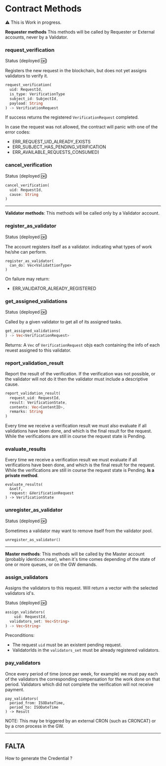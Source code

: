 
# Contract Methods

:warning: This is Work in progress.

**Requester methods** This methods will be called by Requester or External accounts, never by a Validator.

### request_verification

Status (deployed :ok:)

Registers the new request in the blockchain, but does not yet assigns validators to verify it. 
~~~rust
request_verification(
  uid: RequestId,
  is_type: VerificationType 
  subject_id: SubjectId, 
  payload: String
) -> VerificationRequest
~~~

If success returns the registered `VerificationRequest` completed. 

In case the request was not allowed, the contract will panic with one of the error codes:
- ERR_REQUEST_UID_ALREADY_EXISTS
- ERR_SUBJECT_HAS_PENDING_VERIFICATION
- ERR_AVAILABLE_REQUESTS_CONSUMED)

### cancel_verification

Status (deployed :ok:)

~~~rust
cancel_verification(
  uid: RequestId, 
  cause: String
) 
~~~

---
**Validator methods**: This methods will be called only by a Validator account.

### register_as_validator

Status (deployed :ok:)

The account registers itself as a validator. indicating what types of work he/she can perform.
~~~ 
register_as_validator(
  can_do: Vec<ValidattionType>
) 
~~~

On failure may return:

-  ERR_VALIDATOR_ALREADY_REGISTERED

### get_assigned_validations

Status (deployed :ok:)

Called by a given validator to get all of its assigned tasks.
~~~rust
get_assigned_validations(
) -> Vec<VerificationRequest>
~~~

Returns: A `Vec` of  `VerificationRequest` objs each containing the info of each reuest assigned to this validator.

### report_validation_result

Report the result of the verification. If the verification was not possible, or the validator will not do it then  the validator must include a descriptive cause.
~~~rust
report_validation_result(
  request_uid: RequestId, 
  result: VerificationState, 
  contents: Vec<ContentID>, 
  remarks: String
) 
~~~

Every time we receive a verification result we must also evaluate if all validations have been done, and which is the final result for the request. While the verifications are still in course the request state is Pending.

### evaluate_results

Every time we receive a verification result we must evaluate if all verifications have been done, and which is the final result for the request. While the verifications are still in course the request state is Pending.
**Is a private method**.
~~~
evaluate_results(
  &self, 
  request: &VerificationRequest
) -> VerificationState
~~~

### unregister_as_validator

Status (deployed :ok:)

Sometimes a validator may want to remove itself from the validator pool.
~~~rust
unregister_as_validator() 
~~~

---
**Master methods**: This methods will be called by the Master account (probably identicon.near), when it's time comes depending of the state of one or more queues, or on the GW demands.

### assign_validators

Assigns the validators to this request. Will return a vector with the selected validators id's.

Status (deployed :ok:)

~~~rust
assign_validators(
	uid: RequestId,
  validators_set: Vec<String>
) -> Vec<String> 
~~~

Preconditions:
- The request `uid` must be an existent pending request.
- ValidatorIds in the `validators_set` must be already registered validators.

### pay_validators

Once every period of time (once per week, for example) we must pay each of the validators the corresponding compensation for the work done on that period. Validators which did not complete the verification will not receive payment.
~~~
pay_validators(
  period_from: ISODateTime,
  period_to: ISODateTime
) -> Result
~~~

NOTE: This may be triggered by an external CRON (such as CRONCAT) or by a cron process in the GW.

---

## FALTA

How to generate the Credential ?
